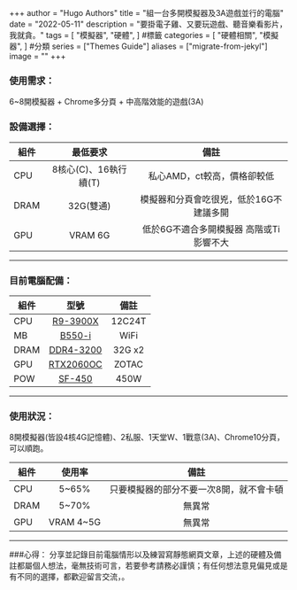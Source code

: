+++
author = "Hugo Authors"
title = "組一台多開模擬器及3A遊戲並行的電腦"
date = "2022-05-11"
description = "要掛電子雞、又要玩遊戲、聽音樂看影片，我就貪。"
tags = [
    "模擬器",
    "硬體",
] #標籤
categories = [
    "硬體相關",
    "模擬器",
] #分類
series = ["Themes Guide"]
aliases = ["migrate-from-jekyl"]
image = ""
+++
<!-- Global site tag (gtag.js) - Google Analytics -->
<script async src="https://www.googletagmanager.com/gtag/js?id=G-FNDM35MCGM"></script>
<script>
  window.dataLayer = window.dataLayer || [];
  function gtag(){dataLayer.push(arguments);}
  gtag('js', new Date());

  gtag('config', 'G-FNDM35MCGM');
</script>


### 使用需求：  
6~8開模擬器 + Chrome多分頁 + 中高階效能的遊戲(3A)  
<!-- 插入圖片 -->
### 設備選擇：  

|組件	|最低要求	|	備註	|  
| --------   | :----:  | :----:  |
|CPU	|	8核心(C)、16執行續(T)	|	私心AMD，ct較高，價格卻較低	|  
|DRAM	|32G(雙通)	|	模擬器和分頁會吃很兇，低於16G不建議多開	|  
|GPU	|VRAM 6G	|	低於6G不適合多開模擬器  高階或Ti影響不大	|  

------------


### 目前電腦配備：  

|組件   |型號       |備註      |  
| --------   | :----:  | :----:  |
|CPU    | [R9-3900X](https://www.amd.com/zh-hant/products/cpu/amd-ryzen-9-3900x "R9-3900X")     |   12C24T|  
|MB     | [B550-i](https://rog.asus.com/tw/motherboards/rog-strix/rog-strix-b550-i-gaming-model/ "B550-i")    |   WiFi  |  
|DRAM   | [DDR4-3200](https://www.teamgroupinc.com/tw/product/elite-u-dimm-ddr4 "DDR4-3200") |   32G x2|  
|GPU    |[RTX2060OC](https://www.zotac.com/tw/product/graphics_card/zotac-gaming-geforce-rtx-2060-oc#spec "RTX2060OC")  |   ZOTAC |  
|POW    |[SF-450](https://www.corsair.com/tw/zh/%E7%B1%BB%E5%88%AB/%E4%BA%A7%E5%93%81/%E7%94%B5%E6%BA%90%E8%A3%85%E7%BD%AE/SF-Series%E2%84%A2-80-PLUS-Gold-Power-Supplies/p/CP-9020104-NA "SF-450")     |   450W  |  

------------

### 使用狀況：
8開模擬器(皆設4核4G記憶體)、2私服、1天堂W、1戰意(3A)、Chrome10分頁，可以順跑。  

|組件	|使用率	|	備註	|  
| --------   | :----:  | :----:  |
|CPU	|	5~65%	|	只要模擬器的部分不要一次8開，就不會卡頓	|  
|DRAM	|	5~70%	|	無異常	|  
|GPU	|VRAM 4~5G	|	無異常	|  

------------

###心得：
分享並記錄目前電腦情形以及練習寫靜態網頁文章，上述的硬體及備註都屬個人想法，毫無技術可言，若要參考請務必謹慎；有任何想法意見偏見或是有不同的選擇，都歡迎留言交流，。

